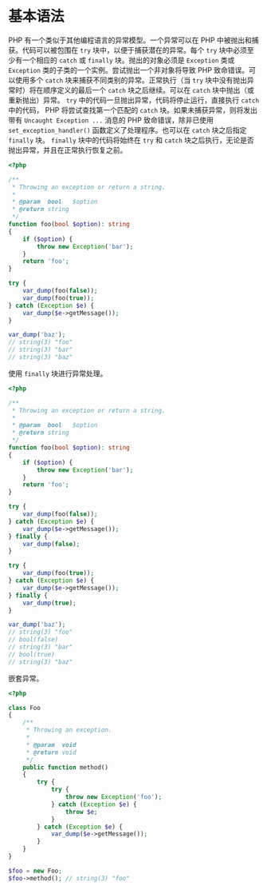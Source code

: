 # 基本语法

PHP 有一个类似于其他编程语言的异常模型。一个异常可以在 PHP 中被抛出和捕获。代码可以被包围在 `try` 块中，以便于捕获潜在的异常。每个 `try` 块中必须至少有一个相应的 `catch` 或 `finally` 块。抛出的对象必须是 `Exception` 类或 `Exception` 类的子类的一个实例。尝试抛出一个非对象将导致 PHP 致命错误。可以使用多个 `catch` 块来捕获不同类别的异常。正常执行（当 `try` 块中没有抛出异常时）将在顺序定义的最后一个 `catch` 块之后继续。可以在 `catch` 块中抛出（或重新抛出）异常。 `try` 中的代码一旦抛出异常，代码将停止运行，直接执行 `catch` 中的代码， PHP 将尝试查找第一个匹配的 `catch` 块。如果未捕获异常，则将发出带有 `Uncaught Exception ...` 消息的 PHP 致命错误，除非已使用 `set_exception_handler()` 函数定义了处理程序。也可以在 `catch` 块之后指定 `finally` 块。 `finally` 块中的代码将始终在 `try` 和 `catch` 块之后执行，无论是否抛出异常，并且在正常执行恢复之前。

```php
<?php

/**
 * Throwing an exception or return a string.
 *
 * @param  bool   $option
 * @return string
 */
function foo(bool $option): string
{
    if ($option) {
        throw new Exception('bar');
    }
    return 'foo';
}

try {
    var_dump(foo(false));
    var_dump(foo(true));
} catch (Exception $e) {
    var_dump($e->getMessage());
}

var_dump('baz');
// string(3) "foo"
// string(3) "bar"
// string(3) "baz"

```

使用 `finally` 块进行异常处理。

```php
<?php

/**
 * Throwing an exception or return a string.
 *
 * @param  bool   $option
 * @return string
 */
function foo(bool $option): string
{
    if ($option) {
        throw new Exception('bar');
    }
    return 'foo';
}

try {
    var_dump(foo(false));
} catch (Exception $e) {
    var_dump($e->getMessage());
} finally {
    var_dump(false);
}

try {
    var_dump(foo(true));
} catch (Exception $e) {
    var_dump($e->getMessage());
} finally {
    var_dump(true);
}

var_dump('baz');
// string(3) "foo"
// bool(false)
// string(3) "bar"
// bool(true)
// string(3) "baz"

```

嵌套异常。

```php
<?php

class Foo
{
    /**
     * Throwing an exception.
     *
     * @param  void
     * @return void
     */
    public function method()
    {
        try {
            try {
                throw new Exception('foo');
            } catch (Exception $e) {
                throw $e;
            }
        } catch (Exception $e) {
            var_dump($e->getMessage());
        }
    }
}

$foo = new Foo;
$foo->method(); // string(3) "foo"

```


